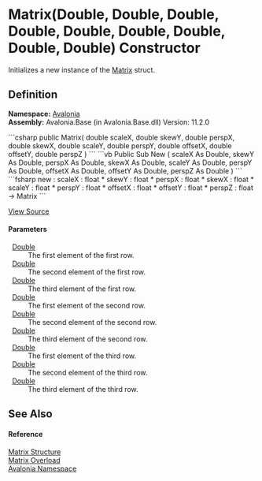 # Matrix(Double, Double, Double, Double, Double, Double, Double, Double, Double) Constructor


Initializes a new instance of the <a href="T_Avalonia_Matrix">Matrix</a> struct.



## Definition
**Namespace:** <a href="N_Avalonia">Avalonia</a>  
**Assembly:** Avalonia.Base (in Avalonia.Base.dll) Version: 11.2.0

<Tabs groupId="api-code-preview">
<TabItem value="csharp" label="C#">
```csharp
public Matrix(
	double scaleX,
	double skewY,
	double perspX,
	double skewX,
	double scaleY,
	double perspY,
	double offsetX,
	double offsetY,
	double perspZ
)
```
</TabItem>
<TabItem value="vb" label="VB">
```vb
Public Sub New ( 
	scaleX As Double,
	skewY As Double,
	perspX As Double,
	skewX As Double,
	scaleY As Double,
	perspY As Double,
	offsetX As Double,
	offsetY As Double,
	perspZ As Double
)
```
</TabItem>
<TabItem value="fsharp" label="F#">
```fsharp
new : 
        scaleX : float * 
        skewY : float * 
        perspX : float * 
        skewX : float * 
        scaleY : float * 
        perspY : float * 
        offsetX : float * 
        offsetY : float * 
        perspZ : float -> Matrix
```
</TabItem>
</Tabs>



<a href="https://github.com/AvaloniaUI/Avalonia/tree/master/src/Avalonia.Base/Matrix.cs#L79" title="View the source code">View Source</a>



#### Parameters
<dl><dt>  <a href="https://learn.microsoft.com/dotnet/api/system.double" target="_blank" rel="noopener noreferrer">Double</a></dt><dd>The first element of the first row.</dd><dt>  <a href="https://learn.microsoft.com/dotnet/api/system.double" target="_blank" rel="noopener noreferrer">Double</a></dt><dd>The second element of the first row.</dd><dt>  <a href="https://learn.microsoft.com/dotnet/api/system.double" target="_blank" rel="noopener noreferrer">Double</a></dt><dd>The third element of the first row.</dd><dt>  <a href="https://learn.microsoft.com/dotnet/api/system.double" target="_blank" rel="noopener noreferrer">Double</a></dt><dd>The first element of the second row.</dd><dt>  <a href="https://learn.microsoft.com/dotnet/api/system.double" target="_blank" rel="noopener noreferrer">Double</a></dt><dd>The second element of the second row.</dd><dt>  <a href="https://learn.microsoft.com/dotnet/api/system.double" target="_blank" rel="noopener noreferrer">Double</a></dt><dd>The third element of the second row.</dd><dt>  <a href="https://learn.microsoft.com/dotnet/api/system.double" target="_blank" rel="noopener noreferrer">Double</a></dt><dd>The first element of the third row.</dd><dt>  <a href="https://learn.microsoft.com/dotnet/api/system.double" target="_blank" rel="noopener noreferrer">Double</a></dt><dd>The second element of the third row.</dd><dt>  <a href="https://learn.microsoft.com/dotnet/api/system.double" target="_blank" rel="noopener noreferrer">Double</a></dt><dd>The third element of the third row.</dd></dl>

## See Also


#### Reference
<a href="T_Avalonia_Matrix">Matrix Structure</a>  
<a href="Overload_Avalonia_Matrix__ctor">Matrix Overload</a>  
<a href="N_Avalonia">Avalonia Namespace</a>  

